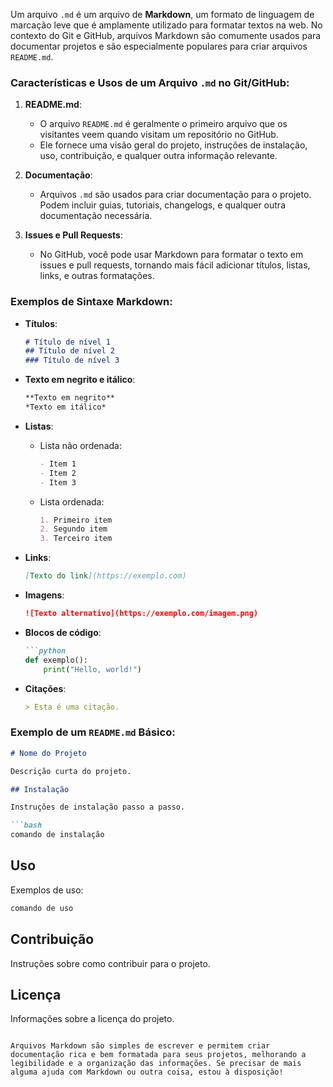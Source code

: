 Um arquivo `.md` é um arquivo de **Markdown**, um formato de linguagem de marcação leve que é amplamente utilizado para formatar textos na web. No contexto do Git e GitHub, arquivos Markdown são comumente usados para documentar projetos e são especialmente populares para criar arquivos `README.md`.

### Características e Usos de um Arquivo `.md` no Git/GitHub:

1. **README.md**:
   - O arquivo `README.md` é geralmente o primeiro arquivo que os visitantes veem quando visitam um repositório no GitHub.
   - Ele fornece uma visão geral do projeto, instruções de instalação, uso, contribuição, e qualquer outra informação relevante.

2. **Documentação**:
   - Arquivos `.md` são usados para criar documentação para o projeto. Podem incluir guias, tutoriais, changelogs, e qualquer outra documentação necessária.

3. **Issues e Pull Requests**:
   - No GitHub, você pode usar Markdown para formatar o texto em issues e pull requests, tornando mais fácil adicionar títulos, listas, links, e outras formatações.

### Exemplos de Sintaxe Markdown:

- **Títulos**:
  ```markdown
  # Título de nível 1
  ## Título de nível 2
  ### Título de nível 3
  ```

- **Texto em negrito e itálico**:
  ```markdown
  **Texto em negrito**
  *Texto em itálico*
  ```

- **Listas**:
  - Lista não ordenada:
    ```markdown
    - Item 1
    - Item 2
    - Item 3
    ```
  - Lista ordenada:
    ```markdown
    1. Primeiro item
    2. Segundo item
    3. Terceiro item
    ```

- **Links**:
  ```markdown
  [Texto do link](https://exemplo.com)
  ```

- **Imagens**:
  ```markdown
  ![Texto alternativo](https://exemplo.com/imagem.png)
  ```

- **Blocos de código**:
  ```markdown
  ```python
  def exemplo():
      print("Hello, world!")
  ```

- **Citações**:
  ```markdown
  > Esta é uma citação.
  ```

### Exemplo de um `README.md` Básico:

```markdown
# Nome do Projeto

Descrição curta do projeto.

## Instalação

Instruções de instalação passo a passo.

```bash
comando de instalação
```

## Uso

Exemplos de uso:

```bash
comando de uso
```

## Contribuição

Instruções sobre como contribuir para o projeto.

## Licença

Informações sobre a licença do projeto.
```

Arquivos Markdown são simples de escrever e permitem criar documentação rica e bem formatada para seus projetos, melhorando a legibilidade e a organização das informações. Se precisar de mais alguma ajuda com Markdown ou outra coisa, estou à disposição!
